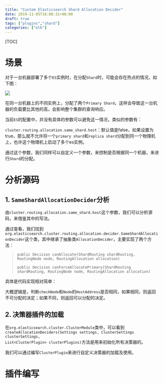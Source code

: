 ```yaml
---
title: "Custom Elasticsearch Shard Allocation Decider"
date: 2019-11-05T16:08:31+08:00
draft: true
tags: ["plugins","shard"]
categories: ["elk"]
---
```


[TOC]

# 场景

对于一台机器部署了多个``ES``实例时，在分配``Shard``时，可能会存在热点的情况，如下图：

<img src="http://img.honlyc.com/a.png"  />

在同一台机器上的不同实例上，分配了两个``Primary Shard``，这样会导致这一台机器的负载要比其他的高，会影响整个集群的查询响应。

当前``ES``的配置中，并没有具体的参数可以避免这一情况，类似的参数有：

``cluster.routing.allocation.same_shard.host``：默认值是false，如果设置为true，那么就不允许将一个``primary shard``和``replica shard``分配到同一个物理机上，也许这个物理机上启动了多个es实例。

通过这个参数，我们同样可以自定义一个参数，来控制是否根据同一个机器，来进行``Shard``的分配。

# 分析源码

## 1. ``SameShardAllocationDecider``分析

由``cluster.routing.allocation.same_shard.host``这个参数，我们可以分析源码，来借鉴其中的写法。

通过查看，我们找到``org.elasticsearch.cluster.routing.allocation.decider.SameShardAllocationDecider``这个类，其中继承了抽象类``AllocationDecider``，主要实现了两个方法：

> ``public Decision canAllocate(ShardRouting shardRouting, RoutingNode node, RoutingAllocation allocation) ``
>
> ``public Decision canForceAllocatePrimary(ShardRouting shardRouting, RoutingNode node, RoutingAllocation allocation) ``

具体是代码实现相对简单：


大概逻辑是，判断``checkNode``和``Node``的``HostAddress``是否相同，如果相同，则返回不可分配的决定；如果不同，则返回可以分配的决定。

## 2. 决策器插件的加载

在``org.elasticsearch.cluster.ClusterModule``类中，可以看到``createAllocationDeciders(Settings settings, ClusterSettings clusterSettings,                                                                     List<ClusterPlugin> clusterPlugins)``方法是用来初始化所有决策器的。


我们可以通过编写``ClusterPlugin``来进行自定义决策器的加载及使用。

#  插件编写



